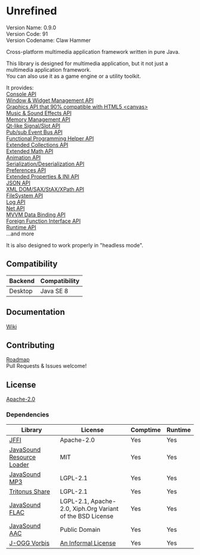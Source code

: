 # Unrefined
Version Name: 0.9.0  
Version Code: 91  
Version Codename: Claw Hammer

Cross-platform multimedia application framework written in pure Java.

This library is designed for multimedia application, but it not just a multimedia application framework.  
You can also use it as a game engine or a utility toolkit.

It provides:  
[Console API](/core/src/main/java/unrefined/io/console)  
[Window & Widget Management API](/core/src/main/java/unrefined/context)  
[Graphics API that 90% compatible with HTML5 &lt;canvas&gt;](/core/src/main/java/unrefined/media/graphics)  
[Music & Sound Effects API](/core/src/main/java/unrefined/media/sound)  
[Memory Management API](/core/src/main/java/unrefined/nio)  
[Qt-like Signal/Slot API](/core/src/main/java/unrefined/util/signal)  
[Pub/sub Event Bus API](/core/src/main/java/unrefined/util/event)  
[Functional Programming Helper API](/core/src/main/java/unrefined/util/function/Function.java)  
[Extended Collections API](/core/src/main/java/unrefined/util/)  
[Extended Math API](/core/src/main/java/unrefined/math/)  
[Animation API](/core/src/main/java/unrefined/util/animation)  
[Serialization/Deserialization API](/core/src/main/java/unrefined/io/)  
[Preferences API](/core/src/main/java/unrefined/app/Preferences.java)  
[Extended Properties & INI API](/core/src/main/java/unrefined/util/HierarchicalProperties.java)  
[JSON API](/core/src/main/java/unrefined/json/)  
[XML DOM/SAX/StAX/XPath API](/core/src/main/java/unrefined/xml/)  
[FileSystem API](/core/src/main/java/unrefined/io/file)  
[Log API](/core/src/main/java/unrefined/app/Log.java)  
[Net API](/core/src/main/java/unrefined/net)  
[MVVM Data Binding API](/core/src/main/java/unrefined/beans)  
[Foreign Function Interface API](/core/src/main/java/unrefined/util/foreign)  
[Runtime API](/core/src/main/java/unrefined/app/Runtime.java)  
...and more

It is also designed to work properly in "headless mode".

## Compatibility
| Backend | Compatibility |
|---------|---------------|
| Desktop | Java SE 8     |

## Documentation
[Wiki](https://github.com/Tianscar/unrefined/wiki)

## Contributing
[Roadmap](/TODO)  
Pull Requests & Issues welcome!

## License
[Apache-2.0](/LICENSE)

### Dependencies
| Library                                                                                      | License                                                                             | Comptime | Runtime |
|----------------------------------------------------------------------------------------------|-------------------------------------------------------------------------------------|----------|---------|
| [JFFI](https://github.com/jnr/jffi)                                                          | Apache-2.0                                                                          | Yes      | Yes     |
| [JavaSound Resource Loader](https://github.com/Tianscar/javasound-resloader)                 | MIT                                                                                 | Yes      | Yes     |
| [JavaSound MP3](https://github.com/Tianscar/javasound-mp3)                                   | LGPL-2.1                                                                            | Yes      | Yes     |
| [Tritonus Share](https://mvnrepository.com/artifact/com.googlecode.soundlibs/tritonus-share) | LGPL-2.1                                                                            | Yes      | Yes     |
| [JavaSound FLAC](https://github.com/Tianscar/javasound-flac)                                 | LGPL-2.1, Apache-2.0, Xiph.Org Variant of the BSD License                           | Yes      | Yes     |
| [JavaSound AAC](https://github.com/Tianscar/javasound-aac)                                   | Public Domain                                                                       | Yes      | Yes     |
| [J-OGG Vorbis](https://github.com/stephengold/j-ogg-all)                                     | [An Informal License](https://github.com/stephengold/j-ogg-all/blob/master/LICENSE) | Yes      | Yes     |
